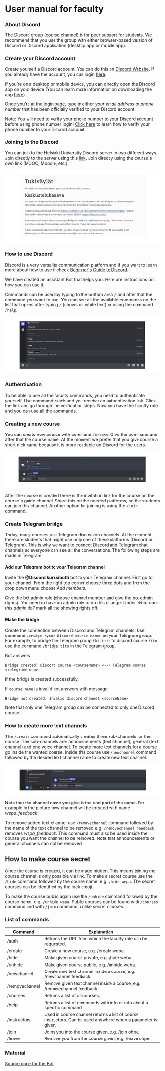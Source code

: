 # User manual for faculty

### About Discord

The Discord group (course channel) is for peer support for students. We recommend that you use the group with either browser-based version of Discord or Discord application (desktop app or mobile app).

### Create your Discord account
Create yourself a Discord account. You can do this on [Discord Website](https://discord.com/). If you already have the account, you can login [here](https://discord.com/login).

If you’re on a desktop or mobile device, you can directly open the Discord app on your device (You can learn more information on downloading the app [here](https://support.discord.com/hc/en-us/articles/360033931551)).

Once you’re at the login page, type in either _your email address_ or _phone number_ that has been officially verified to your Discord account. 

Note: You will need to verify your phone number to your Discord account before using phone number login! [Click here](https://support.discord.com/hc/en-us/articles/360033931551) to learn how to verify your phone number to your Discord account.

### Joining to the Discord

You can join to the Helsinki University Discord server in two different ways. Join directly to the server using this [link]( https://discord.gg/V5R9dZFCkD). Join directly using the course´s own link (MOOC, Moodle, etc.).

![commands](./images/courselink.png)

### How to use Discord

Discord is a very versalite communication platform and if you want to learn more about how to use it check [Beginner's Guide to Discord](https://support.discord.com/hc/en-us/articles/360045138571-Beginner-s-Guide-to-Discord#h_d33e3809-909b-4720-899d-db26c17bafa9).

We have created an assistant Bot that helps you. Here are instructions on how you can use it.

Commands can be used by typing to the bottom area `/` and after that the command you want to use. You can see all the available commands on the list that opens after typing `/` (shows on white text) or using the command `/help`.

![commands](./images/commands.png)

### Authentication

To be able to use all the faculty commands, you need to authenticate yourself. Use command `/auth` and you receive an authentication link. Click the link and go through the verfication steps. Now you have the faculty role and you can use all the commands.

### Creating a new course

You can create new course with command `/create`. Give the command and after that the course name. At the moment we prefer that you give course a short nick name because it is more readable on Discord for the users.

![create](./images/create.png)

After the course is created there is the invitation link for the course on the course´s guide channel. Share this on the needed platforms, so the students can join this channel. Another option for joining is using the `/join` command.

### Create Telegram bridge

Today, many courses use Telegram discussion channels. At the moment there are students that might use only one of these platforms (Discord or Telegram). This is why we want to connect Discord and Telegram chat channels so everyone can see all the conversations. The following steps are made in Telegram.

#### Add our Telegram bot to your Telegram channel

Invite the **@Discord kurssibotti** bot to your Telegram channel. First go to your channel. From the right top corner choose three dots and from the drop down menu choose _Add members_.

Give the bot admin role (choose channel member and give the bot admin rights). You need to have an admin role to do this change. Under _What can this admin do?_ mark all the showing rights off.

#### Make the bridge

Create the connection between Discord and Telegram channels. Use command `/bridge <your Discord course name>` on your Telegram group. For example, to bridge the Telegram group `tkt-tito` to discord course `tito` use the command `/bridge tito` in the Telegram group.

Bot answers
```
Bridge created: Discord course <courseName> <--> Telegram course <telegramGroup>
```
if the bridge is created successfully.

If `course name` is invalid bot answers with message
```
Bridge not created: Invalid discord channel <courseName>
```
Note that only one Telegram group can be connected to only one Discord course.

### How to create more text channels

The `/create` command automatically creates three sub-channels for the course. The sub-channels are: announcements (text channel), general (text channel) and one voice channel. To create more text channels for a course go inside the wanted course. Inside this course use `/newchannel` command followed by the desired text channel name to create new text channel.

![newchannel](./images/newchannel.png)

Note that the channel name you give is the end part of the name. For example in the picture new channel will be created with name _wepa_feedback_.

To remove added text channel use `/removechannel` command followed by the name of the text channel to be removed e.g. `/removechannel feedback` removes _wepa_feedback_. This command must also be used inside the course you want the channel to be removed. Note that announcements or general channels can not be removed.

## How to make course secret
Once the course is created, it can be made hidden. This means joining the course channel is only possible via link. To make a secret course use the `/hide` command followed by the course name. e.g. `/hide wepa`. The secret courses can be identified by the lock emoji. 

To make the course public again use the `/unhide` command followed by the course name. e.g. `/unhide wepa`. Public courses can be found with `/courses` command and with `/join` command, unlike secret courses.

### List of commands

Command | Explanation
--------|-----------
/auth | Returns the URL from which the faculty role can be requested.
/create | Create a new course, e.g. /create weba.
/hide | Make given course private, e.g. /hide weba.
/unhide | Make given course public, e.g. /unhide weba.
/newchannel | Create new text channel inside a course, e.g. /newchannel feedback.
/removechannel | Remove given text channel inside a course, e.g. /removechannel feedback.
/courses | Returns a list of all courses.
/help | Returns a list of commands with info or info about a specific command.
/instructors | Used in course channel returns a list of course instructors. Can be used anywhere when a parameter is given.
/join | Joins you into the course given, e.g. /join ohpe.
/leave | Remove you from the course given, e.g. /leave ohpe.

### Material

[Source code for the Bot](https://github.com/CS-DISCORD-BOT/cs-discord-bot)